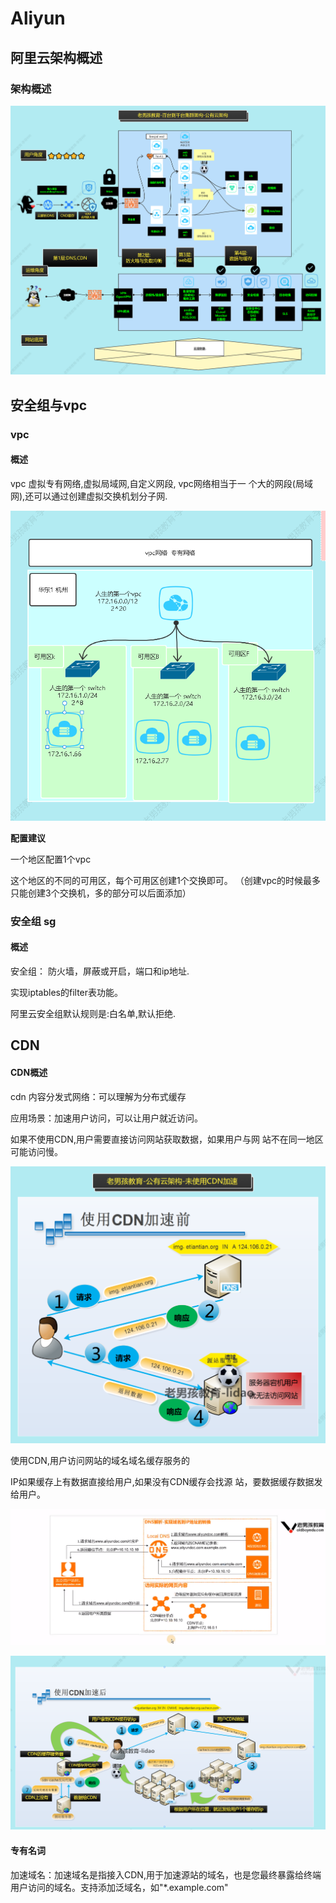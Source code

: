# Aliyun



## 阿里云架构概述



### 架构概述

![1695468469477](Aliyun.assets/1695468469477.png)





## 安全组与vpc



### vpc



#### **概述**  

vpc 虚拟专有网络,虚拟局域网,自定义网段, vpc网络相当于一 个大的网段(局域网),还可以通过创建虚拟交换机划分子网. 

![1695468593841](Aliyun.assets/1695468593841.png)



**配置建议** 

一个地区配置1个vpc 

这个地区的不同的可用区，每个可用区创建1个交换即可。 （创建vpc的时候最多只能创建3个交换机，多的部分可以后面添加） 



### 安全组 sg



#### 概述  

安全组： 防火墙，屏蔽或开启，端口和ip地址. 

实现iptables的filter表功能。 

阿里云安全组默认规则是:白名单,默认拒绝. 





## CDN



#### CDN概述

cdn 内容分发式网络：可以理解为分布式缓存

应用场景：加速用户访问，可以让用户就近访问。

如果不使用CDN,用户需要直接访问网站获取数据，如果用户与网
站不在同一地区可能访问慢。

![1695446960754](Aliyun.assets/1695446960754.png)



使用CDN,用户访问网站的域名域名缓存服务的 

IP如果缓存上有数据直接给用户,如果没有CDN缓存会找源 站，要数据缓存数据发给用户。 

![1695552459999](Aliyun.assets/1695552459999.png)

![1695447240104](Aliyun.assets/1695447240104.png)







#### 专有名词

加速域名：加速域名是指接入CDN,用于加速源站的域名，也是您最终暴露给终端用户访问的域名。支持添加泛域名，如"*.example.com"

